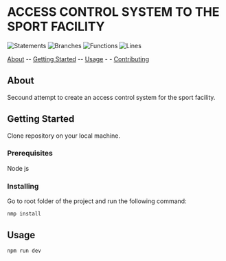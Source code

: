 # ACCESS CONTROL SYSTEM TO THE SPORT FACILITY 

![Statements](https://img.shields.io/badge/statements-Unknown%25-brightgreen.svg?style=flat)
![Branches](https://img.shields.io/badge/branches-Unknown%25-brightgreen.svg?style=flat)
![Functions](https://img.shields.io/badge/functions-Unknown%25-brightgreen.svg?style=flat)
![Lines](https://img.shields.io/badge/lines-Unknown%25-brightgreen.svg?style=flat)


[About](#about) --
[Getting Started](#getting_started) -- 
[Usage](#usage) - -
[Contributing](../CONTRIBUTING.md) 

## About <a name = "about"></a>
Secound attempt to create an access control system for the sport facility.

## Getting Started <a name = "getting_started"></a>
Clone repository on your local machine.

### Prerequisites

Node js

### Installing

Go to root folder of the project and run the following command:

```
nmp install
```
## Usage <a name = "usage"></a>
```
npm run dev
```

